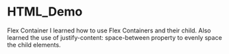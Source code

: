 # HTML_Demo
Flex Container
I learned how to use Flex Containers and their child. Also learned the use of justify-content: space-between property to evenly space the child elements.